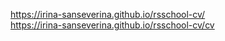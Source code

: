 https://irina-sanseverina.github.io/rsschool-cv/  
https://irina-sanseverina.github.io/rsschool-cv/cv
